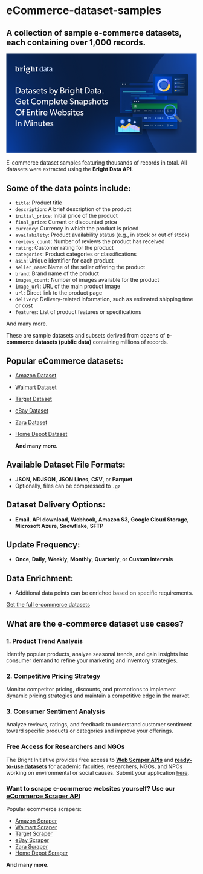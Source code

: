 # eCommerce-dataset-samples

## A collection of sample e-commerce datasets, each containing over 1,000 records.

![E-commerce dataset header](https://github.com/luminati-io/ecommerce-dataset-samples/blob/main/eCommerce-datasets.PNG)

E-commerce dataset samples featuring thousands of records in total. All datasets were extracted using the **Bright Data API**.

## Some of the data points include:

- `title`: Product title
- `description`: A brief description of the product
- `initial_price`: Initial price of the product
- `final_price`: Current or discounted price
- `currency`: Currency in which the product is priced
- `availability`: Product availability status (e.g., in stock or out of stock)
- `reviews_count`: Number of reviews the product has received
- `rating`: Customer rating for the product
- `categories`: Product categories or classifications
- `asin`: Unique identifier for each product
- `seller_name`: Name of the seller offering the product
- `brand`: Brand name of the product
- `images_count`: Number of images available for the product
- `image_url`: URL of the main product image
- `url`: Direct link to the product page
- `delivery`: Delivery-related information, such as estimated shipping time or cost
- `features`: List of product features or specifications

And many more.

These are sample datasets and subsets derived from dozens of **e-commerce datasets (public data)** containing millions of records.

## Popular eCommerce datasets:
- [Amazon Dataset](https://brightdata.com/products/datasets/amazon)
- [Walmart Dataset](https://brightdata.com/products/datasets/walmart)
- [Target Dataset](https://brightdata.com/products/datasets/target)
- [eBay Dataset](https://brightdata.com/products/datasets/ebay)
- [Zara Dataset](https://brightdata.com/products/datasets/zara)
- [Home Depot Dataset](https://brightdata.com/products/datasets/home-depot)

  **And many more.**

## Available Dataset File Formats:

- **JSON**, **NDJSON**, **JSON Lines**, **CSV**, or **Parquet**
- Optionally, files can be compressed to `.gz`

## Dataset Delivery Options:

- **Email**, **API download**, **Webhook**, **Amazon S3**, **Google Cloud Storage**, **Microsoft Azure**, **Snowflake**, **SFTP**

## Update Frequency:

- **Once**, **Daily**, **Weekly**, **Monthly**, **Quarterly**, or **Custom intervals**

## Data Enrichment:

- Additional data points can be enriched based on specific requirements.

[Get the full e-commerce datasets](https://brightdata.com/products/datasets/ecommerce)

## What are the e-commerce dataset use cases?

### 1. Product Trend Analysis
Identify popular products, analyze seasonal trends, and gain insights into consumer demand to refine your marketing and inventory strategies.

### 2. Competitive Pricing Strategy
Monitor competitor pricing, discounts, and promotions to implement dynamic pricing strategies and maintain a competitive edge in the market.

### 3. Consumer Sentiment Analysis
Analyze reviews, ratings, and feedback to understand customer sentiment toward specific products or categories and improve your offerings.

### Free Access for Researchers and NGOs

The Bright Initiative provides free access to **[Web Scraper APIs](https://brightdata.com/products/web-scraper)** and **[ready-to-use datasets](https://brightdata.com/products/datasets)** for academic faculties, researchers, NGOs, and NPOs working on environmental or social causes. Submit your application [here](https://brightinitiative.com).

### Want to scrape e-commerce websites yourself? Use our [eCommerce Scraper API](https://brightdata.com/products/web-scraper/ecommerce)
Popular ecommerce scrapers:
- [Amazon Scraper](https://brightdata.com/products/web-scraper/amazon)
- [Walmart Scraper](https://brightdata.com/products/web-scraper/walmart)
- [Target Scraper](https://brightdata.com/products/web-scraper/target)
- [eBay Scraper](https://brightdata.com/products/web-scraper/ebay)
- [Zara Scraper](https://brightdata.com/products/web-scraper/zara)
- [Home Depot Scraper](https://brightdata.com/products/web-scraper/homedepot)

**And many more.**



